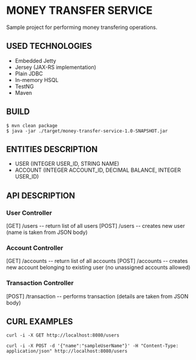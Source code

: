 # MONEY TRANSFER SERVICE

Sample project for performing money transfering operations.

## USED TECHNOLOGIES

* Embedded Jetty
* Jersey (JAX-RS implementation)
* Plain JDBC
* In-memory HSQL
* TestNG
* Maven

## BUILD

```
$ mvn clean package
$ java -jar ./target/money-transfer-service-1.0-SNAPSHOT.jar
```

## ENTITIES DESCRIPTION

* USER (INTEGER USER_ID, STRING NAME)
* ACCOUNT (INTEGER ACCOUNT_ID, DECIMAL BALANCE, INTEGER USER_ID)

## API DESCRIPTION

### User Controller

[GET] /users -- return list of all users
[POST] /users -- creates new user (name is taken from JSON body)

### Account Controller

[GET] /accounts -- return list of all accounts
[POST] /accounts -- creates new account belonging to existing user (no unassigned accounts allowed)

### Transaction Controller

[POST] /transaction -- performs transaction (details are taken from JSON body)

## CURL EXAMPLES

```
curl -i -X GET http://localhost:8080/users
```
```
curl -i -X POST -d '{"name":"sampleUserName"}' -H "Content-Type: application/json" http://localhost:8080/users
```

